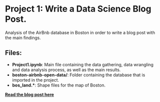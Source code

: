 # Project 1: Write a Data Science Blog Post.
Analysis of the AirBnb database in Boston in order to write a blog post with the main findings.

## Files:
- **Project1.ipynb**: Main file containing the data gathering, data wrangling and data analysis process, as well as the main results.
- **boston-airbnb-open-data/**: Folder containing the database that is imported in the project.
- __bos_land.\*__: Shape files for the map of Boston.

[**Read the blog post here**](https://medium.com/@diegorzo/what-makes-an-airbnb-housing-successful-7e53b58d6b9a)
